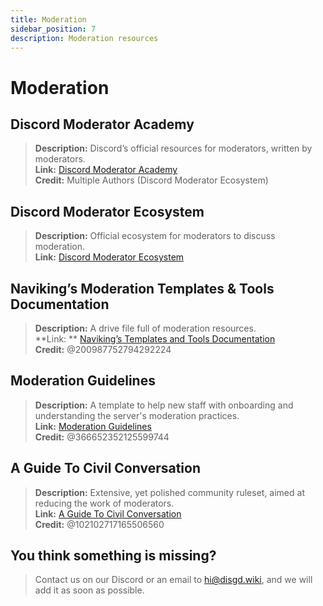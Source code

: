 ```yaml
---
title: Moderation
sidebar_position: 7
description: Moderation resources
---
```


# Moderation

## Discord Moderator Academy

> **Description:** Discord’s official resources for moderators, written by moderators.   <br/>
**Link:** [Discord Moderator Academy](https://dis.gd/moderation)   <br/>
**Credit:** Multiple Authors (Discord Moderator Ecosystem)

## Discord Moderator Ecosystem

> **Description:** Official ecosystem for moderators to discuss moderation.   <br/>
**Link:** [Discord Moderator Ecosystem](https://discord.com/blog/announcing-the-discord-moderator-academy-exam)

## Naviking’s Moderation Templates & Tools Documentation

> **Description:** A drive file full of moderation resources.   <br/>
**Link:
** [Naviking’s Templates and Tools Documentation](https://drive.google.com/drive/folders/1vqdEEBqqCftZgMTkgqK8sKzxtdMANu4U)   <br/>
**Credit:** @200987752794292224

## Moderation Guidelines

> **Description:** A template to help new staff with onboarding and understanding the server's moderation
> practices.   <br/>
**Link:** [Moderation Guidelines](https://staff-guidelines.super.site/)   <br/>
**Credit:** @366652352125599744

## A Guide To Civil Conversation

> **Description:** Extensive, yet polished community ruleset, aimed at reducing the work of moderators.   <br/>
**Link:** [A Guide To Civil Conversation](https://conversation.guide/)   <br/>
**Credit:** @102102717165506560

## You think something is missing?

> Contact us on our Discord or an email to hi@disgd.wiki, and we will add it as soon as possible.
